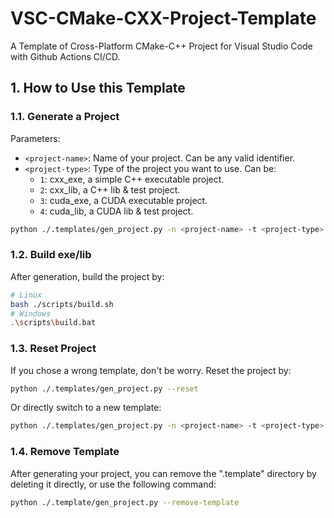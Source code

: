 # VSC-CMake-CXX-Project-Template
A Template of Cross-Platform CMake-C++ Project for Visual Studio Code with Github Actions CI/CD.

## 1. How to Use this Template

### 1.1. Generate a Project

Parameters:

- `<project-name>`: Name of your project. Can be any valid identifier.
- `<project-type>`: Type of the project you want to use. Can be:
  - `1`: cxx_exe, a simple C++ executable project.
  - `2`: cxx_lib, a C++ lib & test project.
  - `3`: cuda_exe, a CUDA executable project.
  - `4`: cuda_lib, a CUDA lib & test project.

```bash
python ./.templates/gen_project.py -n <project-name> -t <project-type>
```

### 1.2. Build exe/lib

After generation, build the project by:

```bash
# Linux
bash ./scripts/build.sh
# Windows
.\scripts\build.bat
```

### 1.3. Reset Project

If you chose a wrong template, don't be worry. Reset the project by:

```bash
python ./.templates/gen_project.py --reset
```

Or directly switch to a new template:

```bash
python ./.templates/gen_project.py -n <project-name> -t <project-type>
```

### 1.4. Remove Template

After generating your project, you can remove the ".template" directory by deleting it directly, or use the following command:

```bash
python ./.template/gen_project.py --remove-template
```
